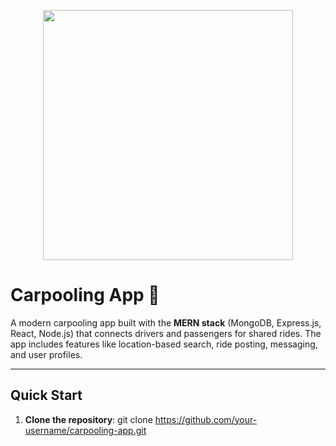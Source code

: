 <p align="center">
  <a href="https://mernstack.com" target="_blank">
    <img src="https://miro.medium.com/v2/resize:fit:1200/1*J3G3akaMpUOLegw0p0qthA.png" width="400">
  </a>
</p>

# Carpooling App 🚗

A modern carpooling app built with the **MERN stack** (MongoDB, Express.js, React, Node.js) that connects drivers and passengers for shared rides. The app includes features like location-based search, ride posting, messaging, and user profiles.

---

## Quick Start

1. **Clone the repository**:
   git clone https://github.com/your-username/carpooling-app.git
